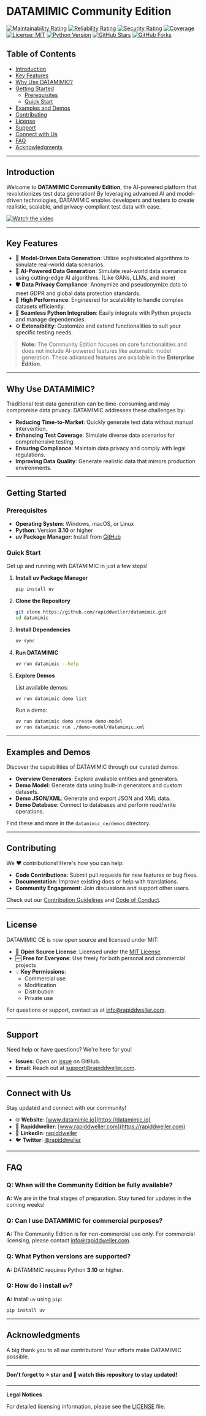 # **DATAMIMIC Community Edition**

[![Maintainability Rating](https://sonarcloud.io/api/project_badges/measure?project=rapiddweller_datamimic&metric=sqale_rating)](https://sonarcloud.io/summary/new_code?id=rapiddweller_datamimic)
[![Reliability Rating](https://sonarcloud.io/api/project_badges/measure?project=rapiddweller_datamimic&metric=reliability_rating)](https://sonarcloud.io/summary/new_code?id=rapiddweller_datamimic)
[![Security Rating](https://sonarcloud.io/api/project_badges/measure?project=rapiddweller_datamimic&metric=security_rating)](https://sonarcloud.io/summary/new_code?id=rapiddweller_datamimic)
[![Coverage](https://sonarcloud.io/api/project_badges/measure?project=rapiddweller_datamimic&metric=coverage)](https://sonarcloud.io/summary/new_code?id=rapiddweller_datamimic)
[![License: MIT](https://img.shields.io/badge/License-MIT-yellow.svg)](https://opensource.org/licenses/MIT)
[![Python Version](https://img.shields.io/badge/Python-≥3.10-blue.svg)](https://www.python.org/downloads/)
[![GitHub Stars](https://img.shields.io/github/stars/rapiddweller/datamimic.svg)](https://github.com/rapiddweller/datamimic/stargazers)
[![GitHub Forks](https://img.shields.io/github/forks/rapiddweller/datamimic.svg)](https://github.com/rapiddweller/datamimic/network)

## Table of Contents

- [Introduction](#introduction)
- [Key Features](#key-features)
- [Why Use DATAMIMIC?](#why-use-datamimic)
- [Getting Started](#getting-started)
  - [Prerequisites](#prerequisites)
  - [Quick Start](#quick-start)
- [Examples and Demos](#examples-and-demos)
- [Contributing](#contributing)
- [License](#license)
- [Support](#support)
- [Connect with Us](#connect-with-us)
- [FAQ](#faq)
- [Acknowledgments](#acknowledgments)

---

## Introduction

Welcome to **DATAMIMIC Community Edition**, the AI-powered platform that revolutionizes test data generation! By leveraging advanced AI and model-driven technologies, DATAMIMIC enables developers and testers to create realistic, scalable, and privacy-compliant test data with ease.

[![Watch the video](https://img.youtube.com/vi/sycO7qd1Bhk/0.jpg)](https://www.youtube.com/watch?v=sycO7qd1Bhk)

---

## Key Features

- 🧠 **Model-Driven Data Generation**: Utilize sophisticated algorithms to simulate real-world data scenarios.
- 🔮 **AI-Powered Data Generation**: Simulate real-world data scenarios using cutting-edge AI algorithms. (Like GANs, LLMs, and more)
- 🛡️ **Data Privacy Compliance**: Anonymize and pseudonymize data to meet GDPR and global data protection standards.
- 🚀 **High Performance**: Engineered for scalability to handle complex datasets efficiently.
- 🐍 **Seamless Python Integration**: Easily integrate with Python projects and manage dependencies.
- ⚙️ **Extensibility**: Customize and extend functionalities to suit your specific testing needs.

> **Note:** The Community Edition focuses on core functionalities and does not include AI-powered features like automatic model generation. These advanced features are available in the **Enterprise Edition**.


---

## Why Use DATAMIMIC?

Traditional test data generation can be time-consuming and may compromise data privacy. DATAMIMIC addresses these challenges by:

- **Reducing Time-to-Market**: Quickly generate test data without manual intervention.
- **Enhancing Test Coverage**: Simulate diverse data scenarios for comprehensive testing.
- **Ensuring Compliance**: Maintain data privacy and comply with legal regulations.
- **Improving Data Quality**: Generate realistic data that mirrors production environments.

---

## Getting Started

### Prerequisites

- **Operating System**: Windows, macOS, or Linux
- **Python**: Version **3.10** or higher
- **uv Package Manager**: Install from [GitHub](https://github.com/astral-sh/uv)

### Quick Start

Get up and running with DATAMIMIC in just a few steps!

1. **Install uv Package Manager**

   ```bash
   pip install uv
   ```

2. **Clone the Repository**

   ```bash
   git clone https://github.com/rapiddweller/datamimic.git
   cd datamimic
   ```

3. **Install Dependencies**

   ```bash
   uv sync
   ```

4. **Run DATAMIMIC**

   ```bash
   uv run datamimic --help
   ```

5. **Explore Demos**

   List available demos:

   ```bash
   uv run datamimic demo list
   ```

   Run a demo:

   ```bash
   uv run datamimic demo create demo-model
   uv run datamimic run ./demo-model/datamimic.xml
   ```

---

## Examples and Demos

Discover the capabilities of DATAMIMIC through our curated demos:

- **Overview Generators**: Explore available entities and generators.
- **Demo Model**: Generate data using built-in generators and custom datasets.
- **Demo JSON/XML**: Generate and export JSON and XML data.
- **Demo Database**: Connect to databases and perform read/write operations.

Find these and more in the `datamimic_ce/demos` directory.

---

## Contributing

We ❤️ contributions! Here's how you can help:

- **Code Contributions**: Submit pull requests for new features or bug fixes.
- **Documentation**: Improve existing docs or help with translations.
- **Community Engagement**: Join discussions and support other users.

Check out our [Contribution Guidelines](CONTRIBUTING.md) and [Code of Conduct](CODE_OF_CONDUCT.md).

---

## License

DATAMIMIC CE is now open source and licensed under MIT:

- 📄 **Open Source License**: Licensed under the [MIT License](LICENSE)
- 🆓 **Free for Everyone**: Use freely for both personal and commercial projects
- 💡 **Key Permissions**:
  - Commercial use
  - Modification
  - Distribution
  - Private use

For questions or support, contact us at [info@rapiddweller.com](mailto:info@rapiddweller.com).

---

## Support

Need help or have questions? We're here for you!

- **Issues**: Open an [issue](https://github.com/rapiddweller/datamimic/issues) on GitHub.
- **Email**: Reach out at [support@rapiddweller.com](mailto:support@rapiddweller.com).

---

## Connect with Us

Stay updated and connect with our community!

- 🌐 **Website**: [www.datamimic.io](https://datamimic.io)
- 🏢 **Rapiddweller**: [www.rapiddweller.com](https://rapiddweller.com)
- 💼 **LinkedIn**: [rapiddweller](https://www.linkedin.com/company/rapiddweller)
- 🐦 **Twitter**: [@rapiddweller](https://twitter.com/rapiddweller)

---

## FAQ

### Q: When will the Community Edition be fully available?

**A:** We are in the final stages of preparation. Stay tuned for updates in the coming weeks!

### Q: Can I use DATAMIMIC for commercial purposes?

**A:** The Community Edition is for non-commercial use only. For commercial licensing, please contact [info@rapiddweller.com](mailto:info@rapiddweller.com).

### Q: What Python versions are supported?

**A:** DATAMIMIC requires Python **3.10** or higher.

### Q: How do I install `uv`?

**A:** Install `uv` using `pip`:

```bash
pip install uv
```

---

## Acknowledgments

A big thank you to all our contributors! Your efforts make DATAMIMIC possible.

---

**Don't forget to ⭐ star and 👀 watch this repository to stay updated!**

---

**Legal Notices**

For detailed licensing information, please see the [LICENSE](LICENSE) file.
